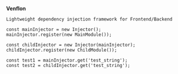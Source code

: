   **Venflon**
  
    Lightweight dependency injection framework for Frontend/Backend
        
    const mainInjector = new Injector();
    mainInjector.register(new MainModule());

    const childInjector = new Injector(mainInjector);
    childInjector.register(new ChildModule());

    const test1 = mainInjector.get('test_string');
    const test2 = childInjector.get('test_string');
